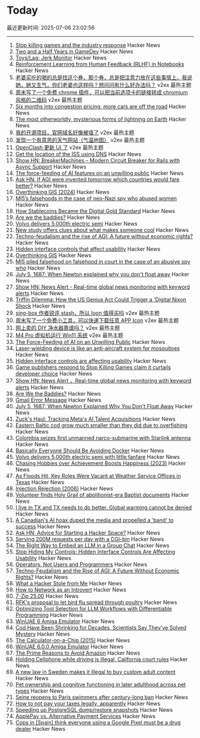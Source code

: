 # Today

最近更新时间: 2025-07-06 23:02:56

--- 
1. [Stop killing games and the industry response](https://blog.kronis.dev/blog/stop-killing-games) Hacker News
2. [Two and a Half Years in GameDev](https://smyachenkov.com/posts/two-and-half-years-in-gamedev/) Hacker News
3. [Toys/Lag: Jerk Monitor](https://nothing.pcarrier.com/posts/lag/) Hacker News
4. [Reinforcement Learning from Human Feedback (RLHF) in Notebooks](https://github.com/ash80/RLHF_in_notebooks) Hacker News
5. [老婆买吃的喝的总是找这个券，那个券，总是把注意力放在这些事情上，我说她，她又生气，你们老婆也这样吗？想问问有什么好办法吗？](https://www.v2ex.com/t/1143350) v2ex 最热主题
6. [周末写了一个免费 chrome 插件，可以把当前选项卡的链接转成 chromium 风格的二维码](https://www.v2ex.com/t/1143291) v2ex 最热主题
7. [Six months into congestion pricing, more cars are off the road](https://ny1.com/nyc/all-boroughs/traffic_and_transit/2025/07/05/six-months-into-congestion-pricing--more-cars-are-off-the-road--report-says) Hacker News
8. [The most otherworldly, mysterious forms of lightning on Earth](https://www.nationalgeographic.com/science/article/lightning-sprites-transient-luminous-events-thunderstorms) Hacker News
9. [我的开源项目，官网域名好像被墙了](https://www.v2ex.com/t/1143322) v2ex 最热主题
10. [发现一个有意思的天气网站（气温地图）](https://www.v2ex.com/t/1143299) v2ex 最热主题
11. [OpenClash 更新 UI 了](https://www.v2ex.com/t/1143277) v2ex 最热主题
12. [Get the location of the ISS using DNS](https://shkspr.mobi/blog/2025/07/get-the-location-of-the-iss-using-dns/) Hacker News
13. [Show HN: BreakerMachines – Modern Circuit Breaker for Rails with Async Support](https://github.com/seuros/breaker_machines) Hacker News
14. [The force-feeding of AI features on an unwilling public](https://www.honest-broker.com/p/the-force-feeding-of-ai-on-an-unwilling) Hacker News
15. [Ask HN: If AGI were invented tomorrow which countries would fare better?](https://news.ycombinator.com/item?id=44479210) Hacker News
16. [Overthinking GIS (2024)](https://scottsexton.co/post/overthinking_gis/) Hacker News
17. [MI5’s falsehoods in the case of neo-Nazi spy who abused women](https://www.bbc.com/news/articles/c3w4nwdwywno) Hacker News
18. [How Stablecoins Became the Digital Gold Standard](https://www.haebom.dev/archive?tl=en&post=943zqpmqrk14g2wnvy87) Hacker News
19. [Are we the baddies?](https://geohot.github.io//blog/jekyll/update/2025/07/05/are-we-the-baddies.html) Hacker News
20. [Volvo delivers 5,000th electric semi](https://electrek.co/2025/06/29/volvo-delivers-5000th-electric-semi-with-little-fanfare-sending-a-big-message/) Hacker News
21. [New study offers clues about what makes someone cool](https://www.nytimes.com/2025/06/30/well/mind/cool-people-traits-study.html) Hacker News
22. [Techno-feudalism and the rise of AGI: A future without economic rights?](https://arxiv.org/abs/2503.14283) Hacker News
23. [Hidden interface controls that affect usability](https://interactions.acm.org/archive/view/july-august-2025/stop-hiding-my-controls-hidden-interface-controls-are-affecting-usability) Hacker News
24. [Overthinking GIS](https://scottsexton.co/post/overthinking_gis/) Hacker News
25. [MI5 piled falsehood on falsehood in court in the case of an abusive spy who](https://www.bbc.com/news/articles/c3w4nwdwywno) Hacker News
26. [July 5, 1687: When Newton explained why you don't float away](https://multiverseemployeehandbook.com/blog/when-newton-explained-why-you-dont-float-away/) Hacker News
27. [Show HN: News Alert - Real-time global news monitoring with keyword alerts](https://newsalert.im/) Hacker News
28. [Triffin Dilemma: How the US Genius Act Could Trigger a 'Digital Nixon Shock](https://www.haebom.dev/archive?tl=en&post=943zqpmqrk14g2wnvy87) Hacker News
29. [sing-box 作者锐评 stash，所以 loon 值得买吗](https://www.v2ex.com/t/1143297) v2ex 最热主题
30. [周末写了一个免费小工具，可以快速下载任意 APP Icon](https://www.v2ex.com/t/1143287) v2ex 最热主题
31. [网上卖的 DIY 净水器靠谱吗？](https://www.v2ex.com/t/1143286) v2ex 最热主题
32. [M4 Pro 虚拟机运行 Win11 系统](https://www.v2ex.com/t/1143284) v2ex 最热主题
33. [The Force-Feeding of AI on an Unwilling Public](https://www.honest-broker.com/p/the-force-feeding-of-ai-on-an-unwilling) Hacker News
34. [Laser-wielding device is like an anti-aircraft system for mosquitoes](https://newatlas.com/around-the-home/photon-matrix-laser-mosquitoes/) Hacker News
35. [Hidden interface controls are affecting usability](https://interactions.acm.org/archive/view/july-august-2025/stop-hiding-my-controls-hidden-interface-controls-are-affecting-usability) Hacker News
36. [Game publishers respond to Stop Killing Games claim it curtails developer choice](https://www.pcgamer.com/gaming-industry/european-game-publisher-group-responds-to-stop-killing-games-claims-these-proposals-would-curtail-developer-choice/) Hacker News
37. [Show HN: News Alert ，Real-time global news monitoring with keyword alerts](https://newsalert.im/) Hacker News
38. [Are We the Baddies?](https://geohot.github.io//blog/jekyll/update/2025/07/05/are-we-the-baddies.html) Hacker News
39. [Gmail Error Message](https://news.ycombinator.com/item?id=44477590) Hacker News
40. [July 5, 1687: When Newton Explained Why You Don't Float Away](https://multiverseemployeehandbook.com/blog/when-newton-explained-why-you-dont-float-away/) Hacker News
41. [Zuck's Haul: Tracking Meta's AI Talent Acquisitions](https://zuckshaul.com) Hacker News
42. [Eastern Baltic cod grow much smaller than they did due to overfishing](https://www.smithsonianmag.com/smart-news/these-cod-have-been-shrinking-dramatically-for-decades-now-scientists-say-theyve-solved-the-mystery-180986920/) Hacker News
43. [Colombia seizes first unmanned narco-submarine with Starlink antenna](https://www.france24.com/en/americas/20250702-colombia-narco-submarine-starlink) Hacker News
44. [Basically Everyone Should Be Avoiding Docker](https://lukesmith.xyz/articles/everyone-should-be-avoiding-docker/) Hacker News
45. [Volvo delivers 5,000th electric semi with little fanfare](https://electrek.co/2025/06/29/volvo-delivers-5000th-electric-semi-with-little-fanfare-sending-a-big-message/) Hacker News
46. [Chasing Hobbies over Achievement Boosts Happiness (2023)](https://neurosciencenews.com/hedonism-happiness-achievement-23923/) Hacker News
47. [As Floods Hit, Key Roles Were Vacant at Weather Service Offices in Texas](https://www.nytimes.com/2025/07/05/us/politics/texas-floods-warnings-vacancies.html) Hacker News
48. [Injection Rejection (2006)](https://thedailywtf.com/articles/Injection_Rejection) Hacker News
49. [Volunteer finds Holy Grail of abolitionist-era Baptist documents](https://www.bostonherald.com/2025/07/03/baptist-anti-slavery-scroll/) Hacker News
50. [I live in TX and TX needs to do better. Global warming cannot be denied](https://www.cnn.com/2025/07/05/climate/texas-flooding-forecast-response) Hacker News
51. [A Canadian's AI hoax duped the media and propelled a 'band' to success](https://www.cbc.ca/news/entertainment/ai-band-hoax-velvet-sundown-1.7575874) Hacker News
52. [Ask HN: Advice for Starting a Hacker Space?](https://news.ycombinator.com/item?id=44476822) Hacker News
53. [Serving 200M requests per day with a CGI-bin](https://simonwillison.net/2025/Jul/5/cgi-bin-performance/) Hacker News
54. [The Right Way to Embed an LLM in a Group Chat](https://blog.tripjam.app/the-right-way-to-embed-an-llm-in-a-group-chat/) Hacker News
55. [Stop Hiding My Controls: Hidden Interface Controls Are Affecting Usability](https://interactions.acm.org/archive/view/july-august-2025/stop-hiding-my-controls-hidden-interface-controls-are-affecting-usability) Hacker News
56. [Operators, Not Users and Programmers](https://jyn.dev/operators-not-users-and-programmers/) Hacker News
57. [Techno-Feudalism and the Rise of AGI: A Future Without Economic Rights?](https://arxiv.org/abs/2503.14283) Hacker News
58. [What a Hacker Stole from Me](https://mynoise.net/blog.php) Hacker News
59. [How to Network as an Introvert](https://aginfer.bearblog.dev/how-to-network-as-an-introvert/) Hacker News
60. [7-Zip 25.00](https://github.com/ip7z/7zip/releases/tag/25.00) Hacker News
61. [RFK's proposal to let bird flu spread through poultry](https://www.livescience.com/health/flu/rfks-proposal-to-let-bird-flu-spread-through-poultry-could-set-us-up-for-a-pandemic-experts-warn) Hacker News
62. [Optimizing Tool Selection for LLM Workflows with Differentiable Programming](https://viksit.substack.com/p/optimizing-tool-selection-for-llm) Hacker News
63. [WinUAE 6 Amiga Emulator](https://www.winuae.net/) Hacker News
64. [Cod Have Been Shrinking for Decades, Scientists Say They've Solved Mystery](https://www.smithsonianmag.com/smart-news/these-cod-have-been-shrinking-dramatically-for-decades-now-scientists-say-theyve-solved-the-mystery-180986920/) Hacker News
65. [The Calculator-on-a-Chip (2015)](http://www.vintagecalculators.com/html/the_calculator-on-a-chip.html) Hacker News
66. [WinUAE 6.0.0 Amiga Emulator](https://www.winuae.net/) Hacker News
67. [The Prime Reasons to Avoid Amazon](https://blog.thenewoil.org/the-prime-reasons-to-avoid-amazon) Hacker News
68. [Holding Cellphone while driving is illegal, California court rules](https://www.latimes.com/california/story/2025-06-05/holding-your-cell-to-navigate-while-driving-is-illegal-court-says) Hacker News
69. [A new law in Sweden makes it illegal to buy custom adult content](https://www.euronews.com/next/2025/06/22/takes-away-our-safest-option-adult-creators-react-to-law-banning-online-sex-purchases-in-s) Hacker News
70. [Pet ownership and cognitive functioning in later adulthood across pet types](https://www.nature.com/articles/s41598-025-03727-9) Hacker News
71. [Seine reopens to Paris swimmers after century-long ban](https://www.lemonde.fr/en/france/article/2025/07/05/seine-reopens-to-paris-swimmers-after-century-long-ban_6743058_7.html) Hacker News
72. [How to not pay your taxes legally, apparently](https://mrsteinberg.com/how-to-not-pay-your-taxes-legally-apparently/) Hacker News
73. [Speeding up PostgreSQL dump/restore snapshots](https://xata.io/blog/behind-the-scenes-speeding-up-pgstream-snapshots-for-postgresql) Hacker News
74. [ApplePay vs. Alternative Payment Services](https://www.taler.net/en/news/2025-05.html) Hacker News
75. [Cops in [Spain] think everyone using a Google Pixel must be a drug dealer](https://www.androidauthority.com/google-pixel-organized-crime-preferred-phone-3573578/) Hacker News
